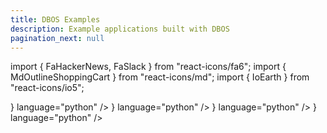 ```yaml
---
title: DBOS Examples
description: Example applications built with DBOS
pagination_next: null
---
```

import { FaHackerNews, FaSlack } from "react-icons/fa6";
import { MdOutlineShoppingCart } from "react-icons/md";
import { IoEarth } from "react-icons/io5";

  <section className="row list">
  <CardLink
    label="Widget Store"
    href="python/examples/widget-store"
    description="Use DBOS durable workflows to build an online storefront that's resilient to any failure."
    index="1"
    icon={<MdOutlineShoppingCart color="white" size={65}/>}
    language="python"
  />
  <CardLink
    label="Earthquake Tracker"
    href="python/examples/earthquake-tracker"
    description="Use DBOS to build a real-time earthquake dashboard by streaming data from the USGS into Postgres, then visualizing it with Streamlit."
    index="2"
    icon={<IoEarth color="white" size={65}/>}
    language="python"
  />
  <CardLink
    label="Hacker News Bot"
    href="python/examples/hacker-news-bot"
    description="Use DBOS to deploy a scheduled job that regularly searches Hacker News for comments about serverless computing and posts them to Slack."
    index="3"
    icon={<FaHackerNews color="white" size={65} />}
    language="python"
  />
  <CardLink
    label="RAG Slackbot"
    href="python/examples/widget-store"
    description="Use DBOS and LlamaIndex to build a Slackbot that uses RAG to answer questions about previous Slack conversations."
    index="4"
    icon={<FaSlack color="white" size={65}/>}
    language="python"
  />
  </section>